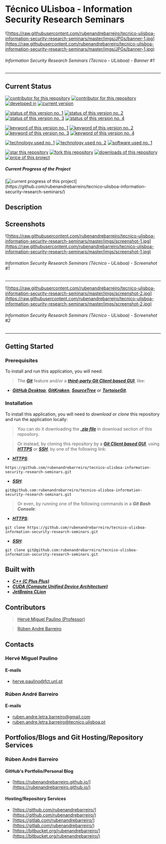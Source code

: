 # Técnico ULisboa - Information Security Research Seminars

![https://raw.githubusercontent.com/rubenandrebarreiro/tecnico-ulisboa-information-security-research-seminars/master/imgs/JPGs/banner-1.jpg](https://raw.githubusercontent.com/rubenandrebarreiro/tecnico-ulisboa-information-security-research-seminars/master/imgs/JPGs/banner-1.jpg)
######  Information Security Research Seminars (Técnico - ULisboa) - Banner #1

***

## Current Status
[![contributor for this repository](https://img.shields.io/badge/contributor-rubenandrebarreiro-blue.svg)](https://github.com/rubenandrebarreiro/) [![contributor for this repository](https://img.shields.io/badge/contributor-paulo&nbsp;alexandre&nbsp;mateus-blue.svg)](paulo.mateus@tecnico.ulisboa.pt) [![developed in](https://img.shields.io/badge/developed&nbsp;in-tecnico&nbsp;lisboa-blue.svg)](https://tecnico.ulisboa.pt/)
[![current version](https://img.shields.io/badge/version-1.0-magenta.svg)](https://github.com/rubenandrebarreiro/tecnico-ulisboa-information-security-research-seminars/)

[![status of this version no. 1](https://img.shields.io/badge/status-not&nbsp;completed-orange.svg)](https://github.com/rubenandrebarreiro/tecnico-ulisboa-information-security-research-seminars/)
[![status of this version no. 2](https://img.shields.io/badge/status-not&nbsp;final-orange.svg)](https://github.com/rubenandrebarreiro/tecnico-ulisboa-information-security-research-seminars/)
[![status of this version no. 3](https://img.shields.io/badge/status-not&nbsp;stable-orange.svg)](https://github.com/rubenandrebarreiro/tecnico-ulisboa-information-security-research-seminars/)
[![status of this version no. 4](https://img.shields.io/badge/status-documented-orange.svg)](https://github.com/rubenandrebarreiro/tecnico-ulisboa-information-security-research-seminars/)

[![keyword of this version no. 1](https://img.shields.io/badge/keyword-high&nbsp;performance&nbsp;computing-brown.svg)](https://github.com/rubenandrebarreiro/tecnico-ulisboa-information-security-research-seminars/)
[![keyword of this version no. 2](https://img.shields.io/badge/keyword-systems-brown.svg)](https://github.com/rubenandrebarreiro/tecnico-ulisboa-information-security-research-seminars/)
[![keyword of this version no. 3](https://img.shields.io/badge/keyword-cuda-brown.svg)](https://github.com/rubenandrebarreiro/tecnico-ulisboa-information-security-research-seminars/)
[![keyword of this version no. 4](https://img.shields.io/badge/keyword-gpu-brown.svg)](https://github.com/rubenandrebarreiro/tecnico-ulisboa-information-security-research-seminars/)

[![technology used no. 1](https://img.shields.io/badge/built&nbsp;with-tex-red.svg)](http://www.cplusplus.com/) 
[![technology used no. 2](https://img.shields.io/badge/built&nbsp;with-cuda-red.svg)](https://developer.nvidia.com/cuda-zone) 
[![software used no. 1](https://img.shields.io/badge/software-jetbrains&nbsp;clion-gold.svg)](https://www.jetbrains.com/clion/)

[![star this repository](http://githubbadges.com/star.svg?user=rubenandrebarreiro&repo=tecnico-ulisboa-information-security-research-seminars&style=flat)](https://github.com/rubenandrebarreiro/tecnico-ulisboa-information-security-research-seminars/stargazers)
[![fork this repository](http://githubbadges.com/fork.svg?user=rubenandrebarreiro&repo=tecnico-ulisboa-information-security-research-seminars&style=flat)](https://github.com/rubenandrebarreiro/tecnico-ulisboa-information-security-research-seminars/fork)
[![downloads of this repository](https://img.shields.io/github/downloads/rubenandrebarreiro/tecnico-ulisboa-information-security-research-seminars/total.svg)](https://github.com/rubenandrebarreiro/tecnico-ulisboa-information-security-research-seminars/archive/master.zip)
[![price of this project](https://img.shields.io/badge/price-free-success.svg)](https://github.com/rubenandrebarreiro/tecnico-ulisboa-information-security-research-seminars/archive/master.zip)

##### Current Progress of the Project

[![current progress of this project](http://progressed.io/bar/10?title=&nbsp;completed&nbsp;)](https://github.com/rubenandrebarreiro/tecnico-ulisboa-information-security-research-seminars/) 


## Description

>


## Screenshots

![https://raw.githubusercontent.com/rubenandrebarreiro/tecnico-ulisboa-information-security-research-seminars/master/imgs/screenshot-1.jpg](https://raw.githubusercontent.com/rubenandrebarreiro/tecnico-ulisboa-information-security-research-seminars/master/imgs/screenshot-1.jpg)
######  Information Security Research Seminars (Técnico - ULisboa) - Screenshot #1

***

![https://raw.githubusercontent.com/rubenandrebarreiro/tecnico-ulisboa-information-security-research-seminars/master/imgs/screenshot-2.jpg](https://raw.githubusercontent.com/rubenandrebarreiro/tecnico-ulisboa-information-security-research-seminars/master/imgs/screenshot-2.jpg)
######  Information Security Research Seminars (Técnico - ULisboa) - Screenshot #2

***

## Getting Started

### Prerequisites
To install and run this application, you will need:
> The [**_Git_**](https://git-scm.com/) feature and/or a [**_third-party Git Client based GUI_**](https://git-scm.com/downloads/guis/), like:
* [**_GitHub Desktop_**](https://desktop.github.com/), [**_GitKraken_**](https://www.gitkraken.com/), [**_SourceTree_**](https://www.sourcetreeapp.com/) or [**_TortoiseGit_**](https://tortoisegit.org/).

### Installation
To install this application, you will need to _download_ or _clone_ this repository and run the application locally:

> You can do it downloading the [**_.zip file_**](https://github.com/rubenandrebarreiro/tecnico-ulisboa-information-security-research-seminars/archive/master.zip) in download section of this repository.

> Or instead, by cloning this repository by a [**_Git Client based GUI_**](https://git-scm.com/downloads/guis), using [**_HTTPS_**](https://en.wikipedia.org/wiki/HTTPS) or [**_SSH_**](https://en.wikipedia.org/wiki/SSH_File_Transfer_Protocol), by one of the following link:
* [**_HTTPS_**](https://en.wikipedia.org/wiki/HTTPS):
```
https://github.com/rubenandrebarreiro/tecnico-ulisboa-information-security-research-seminars.git
```
* [**_SSH_**](https://en.wikipedia.org/wiki/SSH_File_Transfer_Protocol):
```
git@github.com:rubenandrebarreiro/tecnico-ulisboa-information-security-research-seminars.git
```

> Or even, by running one of the following commands in a **_Git Bash Console_**:
* [**_HTTPS_**](https://en.wikipedia.org/wiki/HTTPS):
```
git clone https://github.com/rubenandrebarreiro/tecnico-ulisboa-information-security-research-seminars.git
```
* [**_SSH_**](https://en.wikipedia.org/wiki/SSH_File_Transfer_Protocol):
```
git clone git@github.com:rubenandrebarreiro/tecnico-ulisboa-information-security-research-seminars.git
```

## Built with
* [**_C++ (C Plus Plus)_**](http://www.cplusplus.com/)
* [**_CUDA (Compute Unified Device Architecture)_**](https://developer.nvidia.com/cuda-zone)
* [**_JetBrains CLion_**](https://www.jetbrains.com/clion/)

## Contributors
> [Hervé Miguel Paulino (Professor)](https://docentes.fct.unl.pt/p161/)

> [Rúben André Barreiro](https://github.com/rubenandrebarreiro/)


## Contacts

### Hervé Miguel Paulino
#### E-mails
* [herve.paulino@fct.unl.pt](mailto:herve.paulino@fct.unl.pt)

### Rúben André Barreiro
#### E-mails
* [ruben.andre.letra.barreiro@gmail.com](mailto:ruben.andre.letra.barreiro@gmail.com)
* [ruben.andre.letra.barreiro@tecnico.ulisboa.pt](mailto:ruben.andre.letra.barreiro@tecnico.ulisboa.pt)

## Portfolios/Blogs and Git Hosting/Repository Services

### Rúben André Barreiro
#### GitHub's Portfolio/Personal Blog
* [https://rubenandrebarreiro.github.io/](https://rubenandrebarreiro.github.io/)

#### Hosting/Repository Services
* [https://github.com/rubenandrebarreiro/](https://github.com/rubenandrebarreiro/)
* [https://gitlab.com/rubenandrebarreiro/](https://gitlab.com/rubenandrebarreiro/)
* [https://bitbucket.org/rubenandrebarreiro/](https://bitbucket.org/rubenandrebarreiro/)

